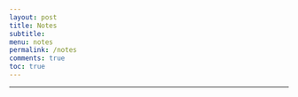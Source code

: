 ```yaml
---
layout: post
title: Notes
subtitle:
menu: notes
permalink: /notes
comments: true
toc: true
---
```




---
